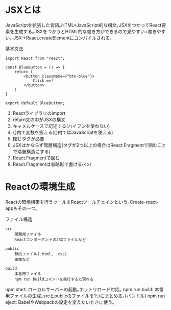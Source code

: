 # JSXとは

JavaScriptを拡張した言語｡HTML+JavaScript的な構文｡JSXをつかってReact要素を生成する｡JSXをつかうとHTML的な書き方ができるので見やすい+書きやすい｡
JSX->React.createElementにコンパイルされる｡

基本文法
```
import React from "react";

const BlueButton = () => {
    return (
        <button className={"btn-blue"}>
            Click me!
        </button>
    )
}

export default BlueButton;
```

1. Reactライブラリのimport
2. return文の中がJSXの構文
3. キャメルケースで記述する(ハイフンを使わない)
4. {}内で変数を扱える({}内ではJavaScriptを使える)
5. 閉じタグが必要
6. JSXはかならず階層構造(タグが2つ以上の場合はReact.Fragmentで囲むことで階層構造にする)
7. React.Fragmentで囲む
8. React.Fragmentは省略形で書ける(<>)

# Reactの環境生成

Reactの環境構築を行うツールをReactツールチェインという｡Create-react-appもその一つ｡

ファイル構造
```
src
    開発用ファイル
    ReactコンポーネントのJSXファイルなど

public
    静的ファイル(.html, .css)
    画像など

build
    本番用ファイル
    npm run buildコマンドを実行すると現れる
```

npm start: ローカルサーバーの起動｡ホットリロード対応｡
npm run build: 本番用ファイルの生成｡srcとpublicのファイルを1つにまとめる｡(バンドル)
npm run eject: BabelやWebpackの設定を変えたいときに使う｡